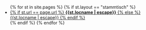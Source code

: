 <ul>
{% for st in site.pages %}
  {% if st.layout == "stammtisch" %}
    <li><a href="{{st.url | escape}}">
      {% if st.url == page.url %}
        <b>{{st.locname | escape}}</b>
      {% else %}
        {{st.locname | escape}}
      {% endif %}
    </a></li>
  {% endif %}
{% endfor %}
</ul>
